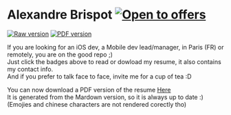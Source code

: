 # Alexandre Brispot [![Open to offers](https://img.shields.io/badge/Open%20to%20offers-yes-1abc9c.svg)](#)

[![Raw version](https://img.shields.io/badge/Raw%20version-Read-FF6B6B.svg)](resume.md)
[![PDF version](https://img.shields.io/badge/PDF%20version-Download-A09BE7.svg)](https://github.com/Kireyin/Resume/resume.pdf)

If you are looking for an iOS dev, a Mobile dev lead/manager, in Paris (FR) or remotely, you are on the good repo ;)</br>
Just click the badges above to read or dowload my resume, it also contains my contact info.</br>
And if you prefer to talk face to face, invite me for a cup of tea :D

You can now download a PDF version of the resume [Here](https://github.com/Kireyin/Resume/raw/master/resume/resume.pdf)</br>
It is generated from the Mardown version, so it is always up to date :) (Emojies and chinese characters are not rendered corectly tho)
